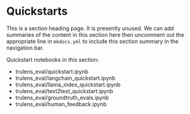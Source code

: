 # Quickstarts

This is a section heading page. It is presently unused. We can add summaries of
the content in this section here then uncomment out the appropriate line in
`mkdocs.yml` to include this section summary in the navigation bar.

Quickstart notebooks in this section:

- trulens_eval/quickstart.ipynb
- trulens_eval/langchain_quickstart.ipynb
- trulens_eval/llama_index_quickstart.ipynb
- trulens_eval/text2text_quickstart.ipynb
- trulens_eval/groundtruth_evals.ipynb
- trulens_eval/human_feedback.ipynb
